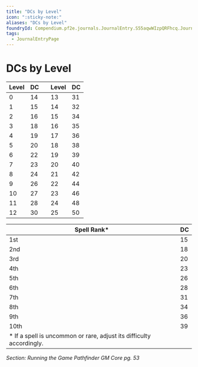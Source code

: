 ```yaml
---
title: "DCs by Level"
icon: ":sticky-note:"
aliases: "DCs by Level"
foundryId: Compendium.pf2e.journals.JournalEntry.S55aqwWIzpQRFhcq.JournalEntryPage.pBS3DUjlzVuFgapv
tags:
  - JournalEntryPage
---
```


# DCs by Level
  

| Level | DC |  | Level | DC |
| --- | --- | --- | --- | --- |
| 0 | 14 |  | 13 | 31 |
| 1 | 15 |  | 14 | 32 |
| 2 | 16 |  | 15 | 34 |
| 3 | 18 |  | 16 | 35 |
| 4 | 19 |  | 17 | 36 |
| 5 | 20 |  | 18 | 38 |
| 6 | 22 |  | 19 | 39 |
| 7 | 23 |  | 20 | 40 |
| 8 | 24 |  | 21 | 42 |
| 9 | 26 |  | 22 | 44 |
| 10 | 27 |  | 23 | 46 |
| 11 | 28 |  | 24 | 48 |
| 12 | 30 |  | 25 | 50 |

  

| Spell Rank\* | DC |
| --- | --- |
| 1st | 15 |
| 2nd | 18 |
| 3rd | 20 |
| 4th | 23 |
| 5th | 26 |
| 6th | 28 |
| 7th | 31 |
| 8th | 34 |
| 9th | 36 |
| 10th | 39 |
| \* If a spell is uncommon or rare, adjust its difficulty accordingly. |  |

_Section: Running the Game_ _Pathfinder GM Core pg. 53_